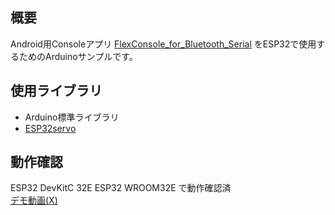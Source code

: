## 概要
Android用Consoleアプリ [FlexConsole_for_Bluetooth_Serial](https://github.com/UGOKU-Lab/FlexConsole_for_Bluetooth_Serial) をESP32で使用するためのArduinoサンプルです。

## 使用ライブラリ
- Arduino標準ライブラリ
- [ESP32servo](https://www.arduino.cc/reference/en/libraries/esp32servo/)

## 動作確認
ESP32 DevKitC 32E ESP32 WROOM32E で動作確認済  
[デモ動画(X)](https://twitter.com/UGOKU_Lab/status/1736362534809330173)
